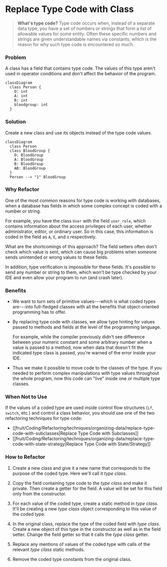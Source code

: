 # Replace Type Code with Class

> **What's type code?** Type code occurs when, instead of a separate data type, you have a set of numbers or strings that form a list of allowable values for some entity. Often these specific numbers and strings are given understandable names via constants, which is the reason for why such type code is encountered so much.

### Problem

A class has a field that contains type code. The values of this type aren't used in operator conditions and don't affect the behavior of the program.

```mermaid
classDiagram
  class Person {
    O: int
    A: int
    B: int
    bloodgroup: int
  }
```

### Solution

Create a new class and use its objects instead of the type code values.

```mermaid
classDiagram
  class Person
  class BloodGroup {
    O: BloodGroup
    A: BloodGroup
    B: BloodGroup
    AB: BloodGroup
  }
  Person --> "1" BloodGroup
```

### Why Refactor

One of the most common reasons for type code is working with databases, when a database has fields in which some complex concept is coded with a number or string.

For example, you have the class `User` with the field `user_role`, which contains information about the access privileges of each user, whether administrator, editor, or ordinary user. So in this case, this information is coded in the field as `A`, `E`, and `U` respectively.

What are the shortcomings of this approach? The field setters often don't check which value is sent, which can cause big problems when someone sends unintended or wrong values to these fields.

In addition, type verification is impossible for these fields. It's
possible to send any number or string to them, which won't be type checked by your IDE and even allow your program to run (and crash later).

### Benefits

- We want to turn sets of primitive values---which is what coded types are---into full-fledged classes with all the benefits that object-oriented programming has to offer.

- By replacing type code with classes, we allow type hinting for values passed to methods and fields at the level of the programming language.

    For example, while the compiler previously didn't see difference between your numeric constant and some arbitrary number when a value is passed to a method, now when data that doesn't fit the indicated type class is passed, you're warned of the error inside your IDE.

- Thus we make it possible to move code to the classes of the type. If you needed to perform complex manipulations with type values throughout the whole program, now this code can "live" inside one or multiple type classes.

### When Not to Use

If the values of a coded type are used inside control flow structures (`if`, `switch`, etc.) and control a class behavior, you should use one of the two refactoring techniques for type code:

- [[fruit/Coding/Refactoring/techniques/organizing-data/replace-type-code-with-subclasses|Replace Type Code with Subclasses]]
- [[fruit/Coding/Refactoring/techniques/organizing-data/replace-type-code-with-state-strategy|Replace Type Code with State/Strategy]]

### How to Refactor

1. Create a new class and give it a new name that corresponds to the purpose of the coded type. Here we'll call it *type class*.

2. Copy the field containing type code to the *type class* and make it private. Then create a getter for the field. A value will be set for this field only from the constructor.

3. For each value of the coded type, create a static method in *type class*. It'll be creating a new *type class* object corresponding to this value of the coded type.

4. In the original class, replace the type of the coded field with
    *type class*. Create a new object of this type in the constructor as well as in the field setter. Change the field getter so that it calls the *type class* getter.

5. Replace any mentions of values of the coded type with calls of the relevant *type class* static methods.

6. Remove the coded type constants from the original class.
